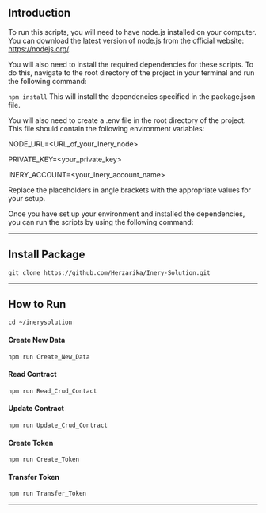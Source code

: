 ## Introduction

To run this scripts, you will need to have node.js installed on your computer. You can download the latest version of node.js from the official website: https://nodejs.org/.

You will also need to install the required dependencies for these scripts. To do this, navigate to the root directory of the project in your terminal and run the following command:


`npm install`
This will install the dependencies specified in the package.json file.

You will also need to create a .env file in the root directory of the project. This file should contain the following environment variables:


NODE_URL=<URL_of_your_Inery_node>

PRIVATE_KEY=<your_private_key>

INERY_ACCOUNT=<your_Inery_account_name>

Replace the placeholders in angle brackets with the appropriate values for your setup.

Once you have set up your environment and installed the dependencies, you can run the scripts by using the following command:

______________________
## Install Package
```
git clone https://github.com/Herzarika/Inery-Solution.git
```
______________________

## How to Run

```
cd ~/inerysolution
```

#### Create New Data 
```
npm run Create_New_Data
```

#### Read Contract 
```
npm run Read_Crud_Contact
```

#### Update Contract 
```
npm run Update_Crud_Contract
```

#### Create Token 
```
npm run Create_Token
```
#### Transfer Token 
```
npm run Transfer_Token
```

______________________
